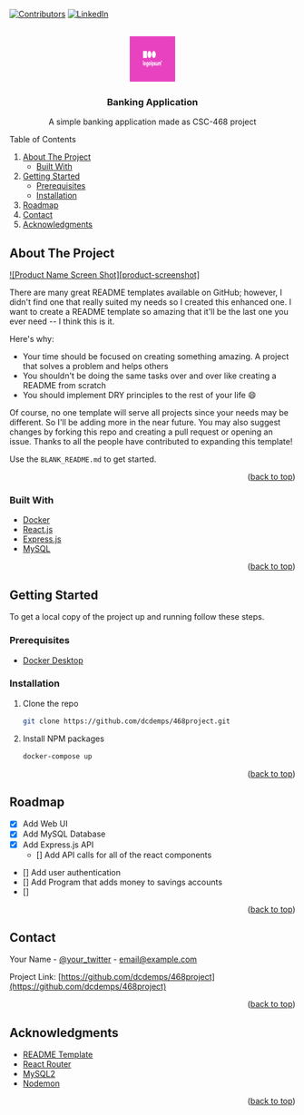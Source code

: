 <div id="top"></div>


[![Contributors][contributors-shield]][contributors-url]
[![LinkedIn][linkedin-shield]][linktree-url]



<!-- PROJECT LOGO -->
<br />
<div align="center">
  <a href="https://github.com/dcdemps/468project">
    <img src="images/logo.png" alt="Logo" width="80" height="80">
  </a>

  <h3 align="center">Banking Application</h3>

  <p align="center">
    A simple banking application made as CSC-468 project
    <br />
  </p>
</div>



<!-- TABLE OF CONTENTS -->
<div>
	<summary>Table of Contents</summary>
		<ol>
			<li>
			<a href="#about-the-project">About The Project</a>
			<ul>
				<li><a href="#built-with">Built With</a></li>
			</ul>
			</li>
			<li>
			<a href="#getting-started">Getting Started</a>
			<ul>
				<li><a href="#prerequisites">Prerequisites</a></li>
				<li><a href="#installation">Installation</a></li>
			</ul>
			</li>
			<li><a href="#roadmap">Roadmap</a></li>
			<li><a href="#contact">Contact</a></li>
			<li><a href="#acknowledgments">Acknowledgments</a></li>
		</ol>
<div/>



<!-- ABOUT THE PROJECT -->
## About The Project


[![Product Name Screen Shot][product-screenshot]](https://example.com)

There are many great README templates available on GitHub; however, I didn't find one that really suited my needs so I created this enhanced one. I want to create a README template so amazing that it'll be the last one you ever need -- I think this is it.

Here's why:
* Your time should be focused on creating something amazing. A project that solves a problem and helps others
* You shouldn't be doing the same tasks over and over like creating a README from scratch
* You should implement DRY principles to the rest of your life :smile:

Of course, no one template will serve all projects since your needs may be different. So I'll be adding more in the near future. You may also suggest changes by forking this repo and creating a pull request or opening an issue. Thanks to all the people have contributed to expanding this template!

Use the `BLANK_README.md` to get started.

<p align="right">(<a href="#top">back to top</a>)</p>



### Built With

* [Docker](https://www.docker.com/)
* [React.js](https://reactjs.org/)
* [Express.js](https://expressjs.com/)
* [MySQL](https://www.mysql.com/)

<p align="right">(<a href="#top">back to top</a>)</p>



<!-- GETTING STARTED -->
## Getting Started

To get a local copy of the project up and running follow these steps.

### Prerequisites

* [Docker Desktop](https://www.docker.com/products/docker-desktop)

### Installation

1. Clone the repo
   ```sh
   git clone https://github.com/dcdemps/468project.git
   ```
2. Install NPM packages
   ```sh
   docker-compose up
   ```

<p align="right">(<a href="#top">back to top</a>)</p>


<!-- ROADMAP -->
## Roadmap

- [x] Add Web UI
- [x] Add MySQL Database
- [x] Add Express.js API
	- [] Add API calls for all of the react components
- [] Add user authentication
- [] Add Program that adds money to savings accounts
- [] 


<p align="right">(<a href="#top">back to top</a>)</p>


<!-- CONTACT -->
## Contact

Your Name - [@your_twitter](https://twitter.com/your_username) - email@example.com

Project Link: [https://github.com/dcdemps/468project](https://github.com/dcdemps/468project)

<p align="right">(<a href="#top">back to top</a>)</p>


<!-- ACKNOWLEDGMENTS -->
## Acknowledgments

* [README Template](https://github.com/othneildrew/Best-README-Template)
* [React Router](https://v5.reactrouter.com/)
* [MySQL2](https://www.npmjs.com/package/mysql2)
* [Nodemon](https://www.npmjs.com/package/nodemon)

<p align="right">(<a href="#top">back to top</a>)</p>



<!-- MARKDOWN LINKS & IMAGES -->
<!-- https://www.markdownguide.org/basic-syntax/#reference-style-links -->
[contributors-shield]: https://img.shields.io/github/contributors/dcdemps/468project?style=for-the-badge
[contributors-url]: https://github.com/dcdemps/468project/graphs/contributors
[linkedin-shield]: https://img.shields.io/badge/-LinkedIn-black.svg?style=for-the-badge&logo=linkedin&colorB=555
[linktree-url]: https://linktr.ee/roaming432
